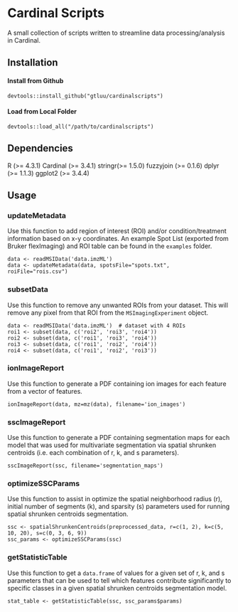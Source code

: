 # Cardinal Scripts

A small collection of scripts written to streamline data processing/analysis in Cardinal.

## Installation
#### Install from Github
```
devtools::install_github("gtluu/cardinalscripts")
```

#### Load from Local Folder
```
devtools::load_all("/path/to/cardinalscripts")
```

## Dependencies
R (>= 4.3.1)
Cardinal (>= 3.4.1)
stringr(>= 1.5.0)
fuzzyjoin (>= 0.1.6)
dplyr (>= 1.1.3)
ggplot2 (>= 3.4.4)

## Usage

### updateMetadata

Use this function to add region of interest (ROI) and/or condition/treatment information based on x-y coordinates. An example Spot List (exported from Bruker flexImaging) and ROI table can be found in the ```examples``` folder.

```
data <- readMSIData('data.imzML')
data <- updateMetadata(data, spotsFile="spots.txt", roiFile="rois.csv")
```

### subsetData

Use this function to remove any unwanted ROIs from your dataset. This will remove any pixel from that ROI from the ```MSImagingExperiment``` object.

```
data <- readMSIData('data.imzML')  # dataset with 4 ROIs
roi1 <- subset(data, c('roi2', 'roi3', 'roi4'))
roi2 <- subset(data, c('roi1', 'roi3', 'roi4'))
roi3 <- subset(data, c('roi1', 'roi2', 'roi4'))
roi4 <- subset(data, c('roi1', 'roi2', 'roi3'))
```

### ionImageReport

Use this function to generate a PDF containing ion images for each feature from a vector of features.

```
ionImageReport(data, mz=mz(data), filename='ion_images')
```

### sscImageReport

Use this function to generate a PDF containing segmentation maps for each model that was used for multivariate segmentation via spatial shrunken centroids (i.e. each combination of r, k, and s parameters).

```
sscImageReport(ssc, filename='segmentation_maps')
```

### optimizeSSCParams

Use this function to assist in optimize the spatial neighborhood radius (r), initial number of segments (k), and sparsity (s) parameters used for running spatial shrunken centroids segmentation.

```
ssc <- spatialShrunkenCentroids(preprocessed_data, r=c(1, 2), k=c(5, 10, 20), s=c(0, 3, 6, 9))
ssc_params <- optimizeSSCParams(ssc)
```

### getStatisticTable

Use this function to get a ```data.frame``` of values for a given set of r, k, and s parameters that can be used to tell which features contribute significantly to specific classes in a given spatial shrunken centroids segmentation model.

```
stat_table <- getStatisticTable(ssc, ssc_params$params)
```
